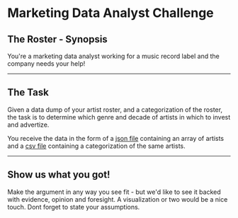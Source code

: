 # Marketing Data Analyst Challenge

## The Roster - Synopsis

You're a marketing data analyst working for a music record label and the company needs your help!

---

## The Task

Given a data dump of your artist roster, and a categorization of the roster, the task is to determine which genre and decade of artists in which to invest and advertize. 

You receive the data in the form of a [json file](../roster.json) containing an array of artists and a [csv file](../artist-genre-decade.csv) containing a categorization of the same artists. 


---

## **Show us what you got!**

Make the argument in any way you see fit - but we'd like to see it backed with evidence, opinion and foresight. A visualization or two would be a nice touch. Dont forget to state your assumptions. 

